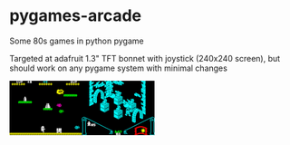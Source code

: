 # pygames-arcade
Some 80s games in python pygame

Targeted at adafruit 1.3" TFT bonnet with joystick (240x240 screen),
but should work on any pygame system with minimal changes  

![](screenshot.png)
